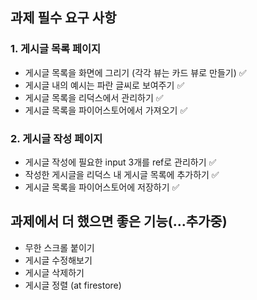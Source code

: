 ## 과제 필수 요구 사항


### 1. 게시글 목록 페이지 
  - 게시글 목록을 화면에 그리기 (각각 뷰는 카드 뷰로 만들기) ✅
  - 게시글 내의 예시는 파란 글씨로 보여주기 ✅
  - 게시글 목록을 리덕스에서 관리하기 ✅
  - 게시글 목록을 파이어스토어에서 가져오기 ✅

### 2. 게시글 작성 페이지
  - 게시글 작성에 필요한 input 3개를 ref로 관리하기 ✅
  - 작성한 게시글을 리덕스 내 게시글 목록에 추가하기 ✅
  - 게시글 목록을 파이어스토어에 저장하기 ✅
  
## 과제에서 더 했으면 좋은 기능(...추가중)
  - 무한 스크롤 붙이기
  - 게시글 수정해보기
  - 게시글 삭제하기
  - 게시글 정렬 (at firestore)

